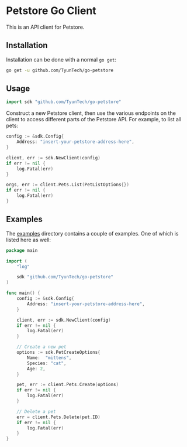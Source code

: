 # Petstore Go Client

This is an API client for Petstore.

## Installation

Installation can be done with a normal `go get`:

```bash
go get -u github.com/TyunTech/go-petstore
```

## Usage

```go
import sdk "github.com/TyunTech/go-petstore"
```

Construct a new Petstore client, then use the various endpoints on the client to
access different parts of the Petstore API. For example, to list
all pets:

```go
config := &sdk.Config{
	Address: "insert-your-petstore-address-here",
}

client, err := sdk.NewClient(config)
if err != nil {
	log.Fatal(err)
}

orgs, err := client.Pets.List(PetListOptions{})
if err != nil {
	log.Fatal(err)
}
```

## Examples

The [examples](https://github.com/scottwinkler/go-petstore/tree/master/examples) directory
contains a couple of examples. One of which is listed here as well:

```go
package main

import (
	"log"

	sdk "github.com/TyunTech/go-petstore"
)

func main() {
	config := &sdk.Config{
		Address: "insert-your-petstore-address-here",
	}

	client, err := sdk.NewClient(config)
	if err != nil {
		log.Fatal(err)
	}

	// Create a new pet
	options := sdk.PetCreateOptions{
        Name:  "mittens",
        Species: "cat",
        Age: 2,
	}

	pet, err := client.Pets.Create(options)
	if err != nil {
		log.Fatal(err)
	}

	// Delete a pet
	err = client.Pets.Delete(pet.ID)
	if err != nil {
		log.Fatal(err)
	}
}
```

